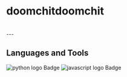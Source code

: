# doomchitdoomchit

<!--
**doomchitdoomchit/doomchitdoomchit** is a ✨ _special_ ✨ repository because its `README.md` (this file) appears on your GitHub profile.

Here are some ideas to get you started:

- 🔭 I’m currently working on ...
- 🌱 I’m currently learning ...
- 👯 I’m looking to collaborate on ...
- 🤔 I’m looking for help with ...
- 💬 Ask me about ...
- 📫 How to reach me: ...
- 😄 Pronouns: ...
- ⚡ Fun fact: ...
-->
<br>
---

## Languages and Tools
![python logo Badge](https://img.shields.io/badge/-Python-informational?logo=python&style=plastic&logoColor=white) ![javascript logo Badge](https://img.shields.io/badge/-JavaScript-yellow?logo=javascript&style=plastic&logoColor=white)

